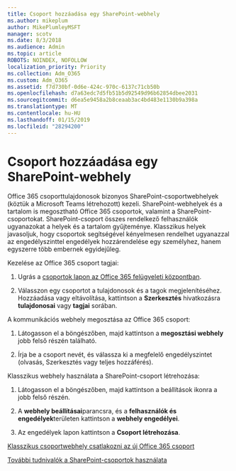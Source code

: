 ```yaml
---
title: Csoport hozzáadása egy SharePoint-webhely
ms.author: mikeplum
author: MikePlumleyMSFT
manager: scotv
ms.date: 8/3/2018
ms.audience: Admin
ms.topic: article
ROBOTS: NOINDEX, NOFOLLOW
localization_priority: Priority
ms.collection: Adm_O365
ms.custom: Adm_O365
ms.assetid: f7d730bf-0d6e-424c-970c-6137c71cb50b
ms.openlocfilehash: d7a63edc7d5fb51b5d92549d96b62854dbee2031
ms.sourcegitcommit: d6ea5e9458a2b8ceaab3ac4bd483e1130b9a398a
ms.translationtype: MT
ms.contentlocale: hu-HU
ms.lasthandoff: 01/15/2019
ms.locfileid: "28294200"
---
```

# <a name="add-a-group-to-a-sharepoint-site"></a>Csoport hozzáadása egy SharePoint-webhely

Office 365 csoporttulajdonosok bizonyos SharePoint-csoportwebhelyek (köztük a Microsoft Teams létrehozott) kezeli. SharePoint-webhelyek és a tartalom is megosztható Office 365 csoportok, valamint a SharePoint-csoportokat. SharePoint-csoport összes rendelkező felhasználók ugyanazokat a helyek és a tartalom gyűjteménye. Klasszikus helyek javasoljuk, hogy csoportok segítségével kényelmesen rendelhet ugyanazzal az engedélyszinttel engedélyek hozzárendelése egy személyhez, hanem egyszerre több embernek egyidejűleg.
  
Kezelése az Office 365 csoport tagjai:
  
1. Ugrás a [csoportok lapon az Office 365 felügyeleti központban](https://portal.office.com/adminportal/home#/groups).
    
2. Válasszon egy csoportot a tulajdonosok és a tagok megjelenítéséhez. Hozzáadása vagy eltávolítása, kattintson a **Szerkesztés** hivatkozásra **tulajdonosai** vagy **tagjai** sorában. 
    
A kommunikációs webhely megosztása az Office 365 csoport:
  
1. Látogasson el a böngészőben, majd kattintson a **megosztási webhely** jobb felső részén található. 
    
2. Írja be a csoport nevét, és válassza ki a megfelelő engedélyszintet (olvasás, Szerkesztés vagy teljes hozzáférés).
    
Klasszikus webhely használata a SharePoint-csoport létrehozása:
  
1. Látogasson el a böngészőben, majd kattintson a beállítások ikonra a jobb felső részén.
    
2. A **webhely beállításai**parancsra, és a **felhasználók és engedélyek**területen kattintson a **webhely engedélyei**.
    
3. Az engedélyek lapon kattintson a **Csoport létrehozása**.
    
[Klasszikus csoportwebhely csatlakozni az új Office 365 csoport](https://go.microsoft.com/fwlink/?linkid=2008654)
  
[További tudnivalók a SharePoint-csoportok használata](https://go.microsoft.com/fwlink/?linkid=874658)
  

